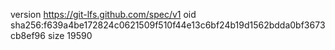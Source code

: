 version https://git-lfs.github.com/spec/v1
oid sha256:f639a4be172824c0621509f510f44e13c6bf24b19d1562bdda0bf3673cb8ef96
size 19590
